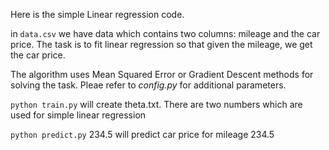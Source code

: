 Here is the simple Linear regression code.

in ```data.csv``` we have data which contains two columns: mileage and the car price. The task is to fit linear regression so that given the mileage, we get the car price.  

The algorithm uses Mean Squared Error or Gradient Descent methods for solving the task. Pleae refer to *config.py* for additional parameters. 

```python train.py``` will create theta.txt. There are two numbers which are used for simple linear regression

```python predict.py``` 234.5  will predict car price for mileage 234.5

